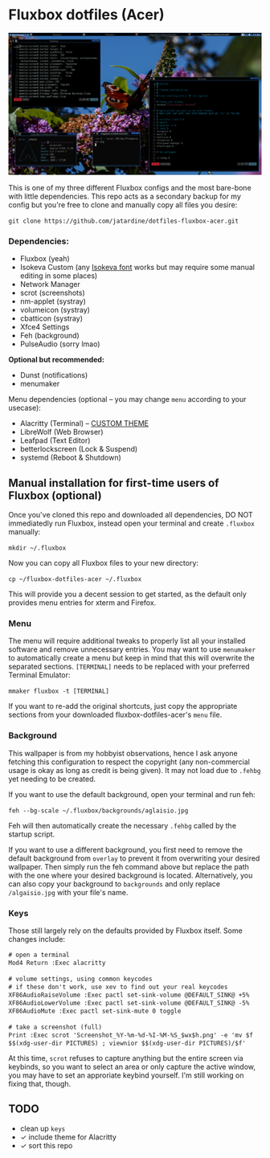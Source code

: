 # Fluxbox dotfiles (Acer)

![](https://github.com/jatardine/dotfiles-fluxbox-acer/blob/main/styles/fluxbox-acer-prev.png)

This is one of my three different Fluxbox configs and the most bare-bone with little dependencies. This repo acts as a secondary backup for my config but you're free to clone and manually copy all files you desire:

`git clone https://github.com/jatardine/dotfiles-fluxbox-acer.git`

### Dependencies:

- Fluxbox (yeah)
- Isokeva Custom (any [Isokeva font](https://typeof.net/Iosevka/) works but may require some manual editing in some places)
- Network Manager
- scrot (screenshots)
- nm-applet (systray)
- volumeicon (systray)
- cbatticon (systray)
- Xfce4 Settings
- Feh (background)
- PulseAudio (sorry lmao)

**Optional but recommended:**

- Dunst (notifications)
- menumaker

Menu dependencies (optional – you may change `menu` according to your usecase):
- Alacritty (Terminal) – [CUSTOM THEME](https://github.com/jatardine/dotfiles-alacritty)
- LibreWolf (Web Browser)
- Leafpad (Text Editor)
- betterlockscreen (Lock & Suspend)
- systemd (Reboot & Shutdown)

## Manual installation for first-time users of Fluxbox (optional)

Once you've cloned this repo and downloaded all dependencies, DO NOT immediatedly run Fluxbox, instead open your terminal and create `.fluxbox` manually:

`mkdir ~/.fluxbox`

Now you can copy all Fluxbox files to your new directory:

`cp ~/fluxbox-dotfiles-acer ~/.fluxbox`

This will provide you a decent session to get started, as the default only provides menu entries for xterm and Firefox.

### Menu

The menu will require additional tweaks to properly list all your installed software and remove unnecessary entries. You may want to use `menumaker` to automatically create a menu but keep in mind that this will overwrite the separated sections. `[TERMINAL]` needs to be replaced with your preferred Terminal Emulator:

`mmaker fluxbox -t [TERMINAL]`

If you want to re-add the original shortcuts, just copy the appropriate sections from your downloaded fluxbox-dotfiles-acer's `menu` file.

### Background

This wallpaper is from my hobbyist observations, hence I ask anyone fetching this configuration to respect the copyright (any non-commercial usage is okay as long as credit is being given). It may not load due to `.fehbg` yet needing to be created.

If you want to use the default background, open your terminal and run feh:

`feh --bg-scale ~/.fluxbox/backgrounds/aglaisio.jpg`

Feh will then automatically create the necessary `.fehbg` called by the startup script.

If you want to use a different background, you first need to remove the default background from `overlay` to prevent it from overwriting your desired wallpaper. Then simply run the feh command above but replace the path with the one where your desired background is located. Alternatively, you can also copy your background to `backgrounds` and only replace `/algaisio.jpg` with your file's name.

### Keys

Those still largely rely on the defaults provided by Fluxbox itself. Some changes include:

```
# open a terminal
Mod4 Return :Exec alacritty

# volume settings, using common keycodes
# if these don't work, use xev to find out your real keycodes
XF86AudioRaiseVolume :Exec pactl set-sink-volume @DEFAULT_SINK@ +5%
XF86AudioLowerVolume :Exec pactl set-sink-volume @DEFAULT_SINK@ -5%
XF86AudioMute :Exec pactl set-sink-mute 0 toggle

# take a screenshot (full)
Print :Exec scrot 'Screenshot_%Y-%m-%d-%I-%M-%S_$wx$h.png' -e 'mv $f $$(xdg-user-dir PICTURES) ; viewnior $$(xdg-user-dir PICTURES)/$f'
```

At this time, `scrot` refuses to capture anything but the entire screen via keybinds, so you want to select an area or only capture the active window, you may have to set an approriate keybind yourself. I'm still working on fixing that, though.

## TODO

- clean up `keys`
- ✓ include theme for Alacritty
- ✓ sort this repo
